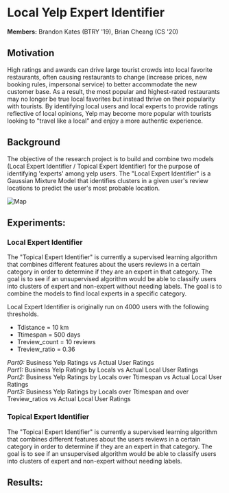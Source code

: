 # Local Yelp Expert Identifier  
**Members:** Brandon Kates (BTRY '19), Brian Cheang (CS '20)  

## Motivation
High ratings and awards can drive large tourist crowds into local favorite restaurants, often causing restaurants to change (increase prices, new booking rules, impersonal service) to better accommodate the new customer base. As a result, the most popular and highest-rated restaurants may no longer be true local favorites but instead thrive on their popularity with tourists. By identifying local users and local experts to provide ratings reflective of local opinions, Yelp may become more popular with tourists looking to "travel like a local" and enjoy a more authentic experience.

## Background
The objective of the research project is to build and combine two models (Local Expert Identifier / Topical Expert Identifier) for the purpose of identifying 'experts' among yelp users. The "Local Expert Identifier" is a Gaussian Mixture Model that identifies clusters in a given user's review locations to predict the user's most probable location.

![Map](/papers/Picture1.png)

## Experiments:
### Local Expert Identifier
The "Topical Expert Identifier" is currently a supervised learning algorithm that combines different features about the users reviews in a certain category in order to determine if they are an expert in that category. The goal is to see if an unsupervised algorithm would be able to classify users into clusters of expert and non-expert without needing labels. The goal is to combine the models to find local experts in a specific category.  

Local Expert Identifier is originally run on 4000 users with the following thresholds.
- Tdistance = 10 km
- Ttimespan = 500 days
- Treview_count = 10 reviews
- Treview_ratio = 0.36

*Part0:*  Business Yelp Ratings vs Actual User Ratings  
*Part1:*  Business Yelp Ratings by Locals vs Actual Local User Ratings  
*Part2:*  Business Yelp Ratings by Locals over Ttimespan vs Actual Local User Ratings  
*Part3:*  Business Yelp Ratings by Locals over Ttimespan and over Treview_ratios vs Actual Local User Ratings  

### Topical Expert Identifier
The "Topical Expert Identifier" is currently a supervised learning algorithm that combines different features about the users reviews in a certain category in order to determine if they are an expert in that category. The goal is to see if an unsupervised algorithm would be able to classify users into clusters of expert and non-expert without needing labels.

## Results:
